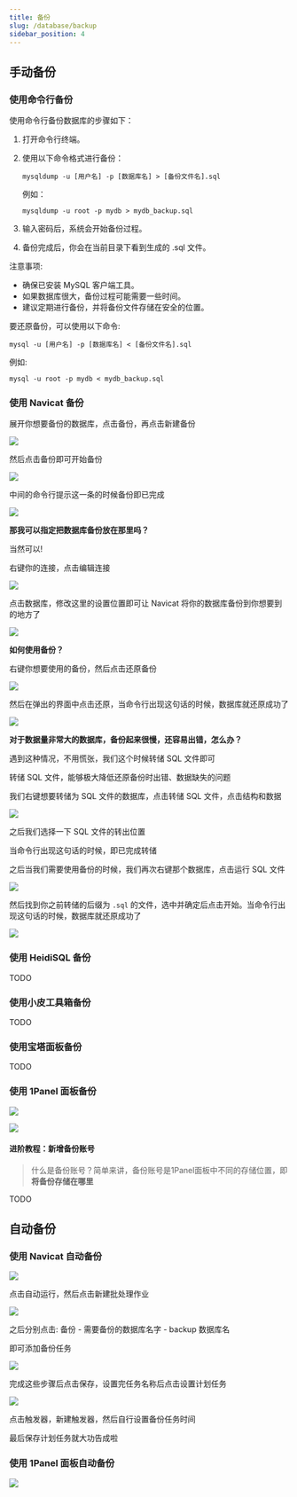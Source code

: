 ```yaml
---
title: 备份
slug: /database/backup
sidebar_position: 4
---
```


## 手动备份

### 使用命令行备份

使用命令行备份数据库的步骤如下：

1. 打开命令行终端。

2. 使用以下命令格式进行备份：

   ```shell
   mysqldump -u [用户名] -p [数据库名] > [备份文件名].sql
   ```

   例如：

   ```shell
   mysqldump -u root -p mydb > mydb_backup.sql
   ```

3. 输入密码后，系统会开始备份过程。

4. 备份完成后，你会在当前目录下看到生成的 .sql 文件。

注意事项:

- 确保已安装 MySQL 客户端工具。
- 如果数据库很大，备份过程可能需要一些时间。
- 建议定期进行备份，并将备份文件存储在安全的位置。

要还原备份，可以使用以下命令:

```shell
mysql -u [用户名] -p [数据库名] < [备份文件名].sql
```

例如:

```shell
mysql -u root -p mydb < mydb_backup.sql
```

### 使用 Navicat 备份

展开你想要备份的数据库，点击备份，再点击新建备份

![](_images/35.png)

然后点击备份即可开始备份

![](_images/36.png)

中间的命令行提示这一条的时候备份即已完成

![](_images/37.png)

**那我可以指定把数据库备份放在那里吗？**

当然可以!

右键你的连接，点击编辑连接

![](_images/38.png)

点击数据库，修改这里的设置位置即可让 Navicat 将你的数据库备份到你想要到的地方了

![](_images/39.png)

**如何使用备份？**

右键你想要使用的备份，然后点击还原备份

![](_images/40.png)

然后在弹出的界面中点击还原，当命令行出现这句话的时候，数据库就还原成功了

![](_images/41.png)

**对于数据量非常大的数据库，备份起来很慢，还容易出错，怎么办？**

遇到这种情况，不用慌张，我们这个时候转储 SQL 文件即可

转储 SQL 文件，能够极大降低还原备份时出错、数据缺失的问题

我们右键想要转储为 SQL 文件的数据库，点击转储 SQL 文件，点击结构和数据

![](_images/42.png)

之后我们选择一下 SQL 文件的转出位置

当命令行出现这句话的时候，即已完成转储

之后当我们需要使用备份的时候，我们再次右键那个数据库，点击运行 SQL 文件

![](_images/44.png)

然后找到你之前转储的后缀为 `.sql` 的文件，选中并确定后点击开始。当命令行出现这句话的时候，数据库就还原成功了

![](_images/45.png)

### 使用 HeidiSQL 备份

TODO

### 使用小皮工具箱备份

TODO

### 使用宝塔面板备份

TODO

### 使用 1Panel 面板备份

![](_images/51.png)

![](_images/52.png)

#### 进阶教程：新增备份账号

>  什么是备份账号？简单来讲，备份账号是1Panel面板中不同的存储位置，即 **将备份存储在哪里**

TODO

## 自动备份

### 使用 Navicat 自动备份

![](_images/31.png)

点击自动运行，然后点击新建批处理作业

![](_images/32.png)

之后分别点击: 备份 - 需要备份的数据库名字 - backup 数据库名

即可添加备份任务

![](_images/33.png)

完成这些步骤后点击保存，设置完任务名称后点击设置计划任务

![](_images/34.png)

点击触发器，新建触发器，然后自行设置备份任务时间

最后保存计划任务就大功告成啦

### 使用 1Panel 面板自动备份

![](_images/53.png)

